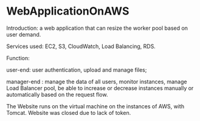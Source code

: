 # WebApplicationOnAWS

Introduction: a web application that can resize the worker pool based on user demand. 

Services used: EC2, S3, CloudWatch, Load Balancing, RDS.

Function: 

user-end: user authentication, upload and manage files;

manager-end : manage the data of all users, monitor instances, manage Load Balancer pool, be able to increase or decrease instances manually or automatically based on the request flow.

The Website runs on the virtual machine on the instances of AWS, with Tomcat. Website was closed due to lack of token.

